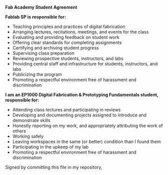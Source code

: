 **Fab Academy Student Agreement**

**Fablab SP is responsible for:**

- Teaching principles and practices of digital fabrication
- Arranging lectures, recitations, meetings, and events for the class
- Evaluating and providing feedback on student work
- Offering clear standards for completing assignments
- Certifying and archiving student progress
- Supervising class preparation
- Reviewing prospective students, instructors, and labs
- Providing central staff and infrastructure for students, instructors, and labs
- Publicizing the program
- Promoting a respectful environment free of harassment and discrimination

<p>

**I am an EP1000 Digital Fabrication & Prototyping Fundamentals student, responsible for:**

- Attending class lectures and participating in reviews
- Developing and documenting projects assigned to introduce and demonstrate skills
- Honestly reporting on my work, and appropriately attributing the work of others
- Working safely
- Leaving workspaces in the same (or better) condition than I found them
- Participating in the upkeep of my lab
- Promoting a respectful environment free of harassment and discrimination

Signed by committing this file in my repository,
